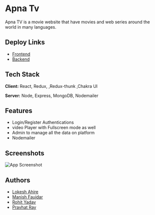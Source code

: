 
# Apna Tv

Apna TV is a movie website that have movies and web series around the world in many languages.

## Deploy Links
- [Frontend](apnatv.vercel.app/)
- [Backend](https://zeebackend-production.up.railway.app)

## Tech Stack

**Client:** React, Redux, ,Redux-thunk ,Chakra UI

**Server:** Node, Express, MongoDB, Nodemailer


## Features

- Login/Register Authentications
- video Player with Fullscreen mode as well
- Admin to manage all the data on platform
- Nodemailer


## Screenshots

![App Screenshot](https://i.postimg.cc/9MJdVn5J/Screenshot-223.png)


## Authors
- [Lokesh Ahire](https://github.com/lokeshahire)
- [Manish Faujdar](https://github.com/moneyforey)
- [Rohit Yadav](https://github.com/rohity0)
- [Pravhat Ray](https://github.com/pravhatray)





